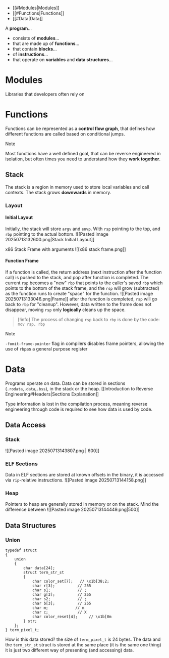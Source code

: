 - [[#Modules|Modules]]
- [[#Functions|Functions]]
- [[#Data|Data]]

A **program**...
- consists of **modules**...
- that are made up of **functions**...
- that contain **blocks**...
- of **instructions**...
- that operate on **variables** and **data structures**...
# Modules
Libraries that developers often rely on

# Functions
Functions can be represented as a **control flow graph**, that defines how different functions are called based on conditional jumps.
> [!note]
> Most functions have a well defined goal, that can be reverse engineered in isolation, but often times you need to understand how they **work together**.

## Stack
The stack is a region in memory used to store local variables and call contexts. The stack grows **downwards** in memory. 
### Layout
#### Initial Layout
Initially, the stack will store `argv` and `envp`. With `rsp` pointing to the top, and `rbp` pointing to the actual bottom.
![[Pasted image 20250713132600.png|Stack Initial Layout]]

x86 Stack Frame with arguments
![[x86 stack frame.png]]

#### Function Frame
If a function is called, the return address (next instruction after the function call) is pushed to the stack, and pop after function is completed.
The current `rsp` becomes a "new" `rbp` that points to the caller's saved `rbp` which points to the bottom of the stack frame, and the `rsp` will grow (subtracted) as the function runs to create "space" for the function.
![[Pasted image 20250713133046.png|Frame]]
after the function is completed, `rsp` will go back to `rbp` for "cleanup". However, data written to the frame does not disappear, moving `rsp` only **logically** cleans up the space.
>[!info]
>The process of changing `rsp` back to `rbp` is done by the code:
>`mov rsp, rbp`

>[!note]
>`-fomit-frame-pointer` flag in compilers disables frame pointers, allowing the use of `rbp`as a general purpose register

# Data
Programs operate on data. Data can be stored in sections (`.rodata`,`.data`,`.bss`), in the stack or the heap.
[[Introduction to Reverse Engineering#Headers|Sections Explanation]]

Type information is lost in the compilation process, meaning reverse engineering through code is required to see how data is used by code.
## Data Access
### Stack
![[Pasted image 20250713143807.png | 600]]
### ELF Sections
Data in ELF sections are stored at known offsets in the binary, it is accessed via `rip`-relative instructions.
![[Pasted image 20250713144158.png]]

### Heap
Pointers to heap are generally stored in memory or on the stack. Mind the difference between
![[Pasted image 20250713144449.png|500]]

## Data Structures
### Union
```
typedef struct
{
    union
    {
        char data[24];
        struct term_str_st
        {
            char color_set[7];   // \x1b[38;2;
            char r[3];          // 255
            char s1;            // ;
            char g[3];          // 255
            char s2;            // ;
            char b[3];          // 255
            char m;            // m
            char c;             // X
            char color_reset[4];     // \x1b[0m
        } str;
    };
} term_pixel_t;
```
How is this data stored? the size of `term_pixel_t` is 24 bytes. The data and the `term_str_st` struct is stored at the same place (it is the same one thing) it is just two different way of presenting (and accessing) data. 
